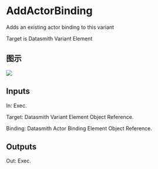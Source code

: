 # AddActorBinding

Adds an existing actor binding to this variant

Target is Datasmith Variant Element

## 图示

![]($-20221218-18363354.png)

## Inputs

In: Exec.

Target: Datasmith Variant Element Object Reference.

Binding: Datasmith Actor Binding Element Object Reference.  

## Outputs

Out: Exec.

